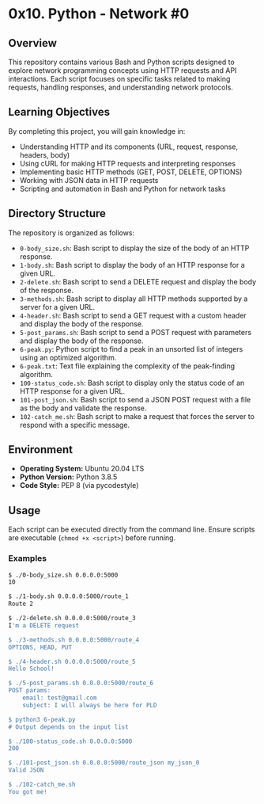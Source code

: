 

# 0x10. Python - Network #0

## Overview
This repository contains various Bash and Python scripts designed to explore network programming concepts using HTTP requests and API interactions. Each script focuses on specific tasks related to making requests, handling responses, and understanding network protocols.


## Learning Objectives
By completing this project, you will gain knowledge in:
- Understanding HTTP and its components (URL, request, response, headers, body)
- Using cURL for making HTTP requests and interpreting responses
- Implementing basic HTTP methods (GET, POST, DELETE, OPTIONS)
- Working with JSON data in HTTP requests
- Scripting and automation in Bash and Python for network tasks

## Directory Structure
The repository is organized as follows:
- `0-body_size.sh`: Bash script to display the size of the body of an HTTP response.
- `1-body.sh`: Bash script to display the body of an HTTP response for a given URL.
- `2-delete.sh`: Bash script to send a DELETE request and display the body of the response.
- `3-methods.sh`: Bash script to display all HTTP methods supported by a server for a given URL.
- `4-header.sh`: Bash script to send a GET request with a custom header and display the body of the response.
- `5-post_params.sh`: Bash script to send a POST request with parameters and display the body of the response.
- `6-peak.py`: Python script to find a peak in an unsorted list of integers using an optimized algorithm.
- `6-peak.txt`: Text file explaining the complexity of the peak-finding algorithm.
- `100-status_code.sh`: Bash script to display only the status code of an HTTP response for a given URL.
- `101-post_json.sh`: Bash script to send a JSON POST request with a file as the body and validate the response.
- `102-catch_me.sh`: Bash script to make a request that forces the server to respond with a specific message.

## Environment
- **Operating System:** Ubuntu 20.04 LTS
- **Python Version:** Python 3.8.5
- **Code Style:** PEP 8 (via pycodestyle)

## Usage
Each script can be executed directly from the command line. Ensure scripts are executable (`chmod +x <script>`) before running.

### Examples
```bash
$ ./0-body_size.sh 0.0.0.0:5000
10

$ ./1-body.sh 0.0.0.0:5000/route_1
Route 2

$ ./2-delete.sh 0.0.0.0:5000/route_3
I'm a DELETE request

$ ./3-methods.sh 0.0.0.0:5000/route_4
OPTIONS, HEAD, PUT

$ ./4-header.sh 0.0.0.0:5000/route_5
Hello School!

$ ./5-post_params.sh 0.0.0.0:5000/route_6
POST params:
    email: test@gmail.com
    subject: I will always be here for PLD

$ python3 6-peak.py
# Output depends on the input list

$ ./100-status_code.sh 0.0.0.0:5000
200

$ ./101-post_json.sh 0.0.0.0:5000/route_json my_json_0
Valid JSON

$ ./102-catch_me.sh
You got me!
```
